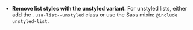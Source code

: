 - **Remove list styles with the unstyled variant.** For unstyled lists, either add the `.usa-list--unstyled` class or use the Sass mixin: `@include unstyled-list`.
